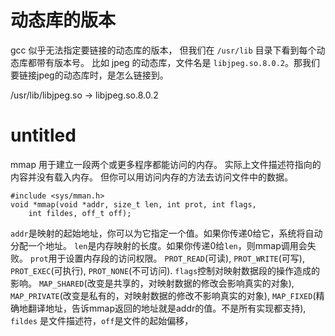 # 动态库的版本 #

gcc 似乎无法指定要链接的动态库的版本， 但我们在 `/usr/lib` 目录下看到每个动态库都带有版本号。
比如 jpeg 的动态库，文件名是 `libjpeg.so.8.0.2`。那我们要链接jpeg的动态库时，是怎么链接到。

/usr/lib/libjpeg.so -> libjpeg.so.8.0.2

# untitled #
mmap 用于建立一段两个或更多程序都能访问的内存。
实际上文件描述符指向的内容并没有载入内存。
但你可以用访问内存的方法去访问文件中的数据。

    #include <sys/mman.h>
    void *mmap(void *addr, size_t len, int prot, int flags,
        int fildes, off_t off);

`addr`是映射的起始地址，你可以为它指定一个值。如果你传递0给它，系统将自动分配一个地址。
`len`是内存映射的长度。如果你传递0给`len`，则mmap调用会失败。
`prot`用于设置内存段的访问权限。
`PROT_READ`(可读), `PROT_WRITE`(可写), `PROT_EXEC`(可执行), `PROT_NONE`(不可访问).
`flags`控制对映射数据段的操作造成的影响。
`MAP_SHARED`(改变是共享的，对映射数据的修改会影响真实的对象),
`MAP_PRIVATE`(改变是私有的，对映射数据的修改不影响真实的对象),
`MAP_FIXED`(精确地翻译地址，告诉mmap返回的地址就是addr的值。不是所有实现都支持),
`fildes` 是文件描述符，`off`是文件的起始偏移，
